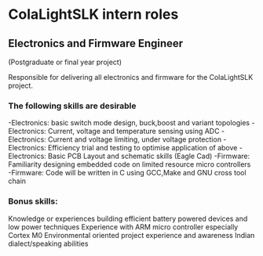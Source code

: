 # ColaLightSLK intern roles

## Electronics and Firmware Engineer
(Postgraduate or final year project)

Responsible for delivering all electronics and firmware for the ColaLightSLK project.

### The following skills are desirable
-Electronics: basic switch mode design, buck,boost and variant topologies
-Electronics: Current, voltage and temperature sensing using ADC
-Electronics: Current and voltage limiting, under voltage protection
-Electronics: Efficiency trial and testing to optimise application of above
-Electronics: Basic PCB Layout and schematic skills (Eagle Cad)
-Firmware: Familiarity designing embedded code on limited resource micro controllers
-Firmware: Code will be written in C using GCC,Make and GNU cross tool chain

### Bonus skills:
Knowledge or experiences building efficient battery powered devices and low power techniques
Experience with ARM micro controller especially Cortex M0
Environmental oriented project experience and awareness
Indian dialect/speaking abilities


